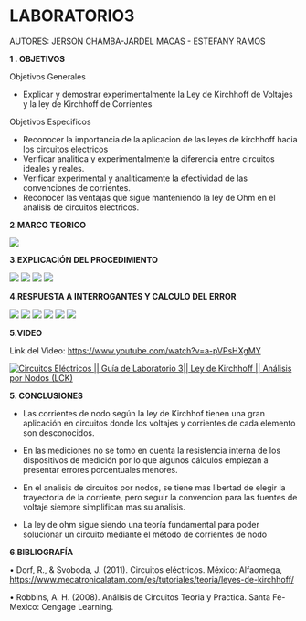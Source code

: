 # LABORATORIO3

AUTORES: JERSON CHAMBA-JARDEL MACAS - ESTEFANY RAMOS

**1 . OBJETIVOS**

Objetivos Generales

* Explicar y demostrar experimentalmente la Ley de Kirchhoff de Voltajes y la ley de Kirchhoff de Corrientes

Objetivos Especificos

* Reconocer la importancia de la aplicacion de las leyes de kirchhoff hacia los circuitos electricos
* Verificar analitica y experimentalmente la diferencia entre circuitos ideales y reales.
* Verificar experimental y analíticamente la efectividad de las convenciones de corrientes.
* Reconocer las ventajas que sigue manteniendo la ley de Ohm en el analisis de circuitos electricos.

**2.MARCO TEORICO**

![](https://github.com/JardelMacas/LABORATORIO-3/blob/main/Resumen/ResumenLab3.png)

**3.EXPLICACIÓN DEL PROCEDIMIENTO**

![](https://github.com/JardelMacas/LABORATORIO-3/blob/main/Procedimiento/ProLab-1.png)
![](https://github.com/JardelMacas/LABORATORIO-3/blob/main/Procedimiento/ProLab-2.png)
![](https://github.com/JardelMacas/LABORATORIO-3/blob/main/Procedimiento/ProLab-3.png)
![](https://github.com/JardelMacas/LABORATORIO-3/blob/main/Procedimiento/ProLab-4.png)

**4.RESPUESTA A INTERROGANTES Y CALCULO DEL ERROR**


![](https://github.com/JardelMacas/LABORATORIO-3/blob/main/ProcesoMatematico/ProMat-1.png)
![](https://github.com/JardelMacas/LABORATORIO-3/blob/main/ProcesoMatematico/ProMat-2.png)
![](https://github.com/JardelMacas/LABORATORIO-3/blob/main/ProcesoMatematico/ProMat-3.png)
![](https://github.com/JardelMacas/LABORATORIO-3/blob/main/ProcesoMatematico/ProMat-4.png)
![](https://github.com/JardelMacas/LABORATORIO-3/blob/main/ProcesoMatematico/ProMat-5.png)
![](https://github.com/JardelMacas/LABORATORIO-3/blob/main/ProcesoMatematico/ProMat-6.png)


**5.VIDEO**

Link del Video: https://www.youtube.com/watch?v=a-pVPsHXgMY

[![Circuitos Eléctricos || Guía de Laboratorio 3|| Ley de Kirchhoff || Análisis por Nodos (LCK)](https://img.youtube.com/vi/a-pVPsHXgMY/0.jpg)](https://www.youtube.com/watch?v=a-pVPsHXgMY)

**5. CONCLUSIONES**

* Las corrientes de nodo según la ley de Kirchhof tienen una gran aplicación en circuitos donde los voltajes y corrientes de cada elemento son desconocidos.

* En las mediciones no se tomo en cuenta la resistencia interna de los dispositivos de medición por lo que algunos cálculos empiezan a presentar errores porcentuales menores.

* En el analisis de circuitos por nodos, se tiene mas libertad de elegir la trayectoria de la corriente, pero seguir la convencion para las fuentes de voltaje siempre simplifican mas su analisis.

* La ley de ohm sigue siendo una teoría fundamental para poder solucionar un circuito mediante el método de corrientes de nodo



**6.BIBLIOGRAFÍA**

•  Dorf, R., & Svoboda, J. (2011). Circuitos eléctricos. México: Alfaomega, https://www.mecatronicalatam.com/es/tutoriales/teoria/leyes-de-kirchhoff/

•  Robbins, A. H. (2008). Análisis de Circuitos Teoria y Practica. Santa Fe-Mexico: Cengage Learning.
